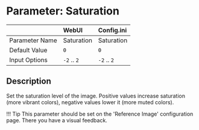 # Parameter: Saturation

|                   | WebUI               | Config.ini
|:---               |:---                 |:----
| Parameter Name    | Saturation          | Saturation
| Default Value     | `0`                 | `0`
| Input Options     | `-2` .. `2`         | `-2` .. `2`


## Description

Set the saturation level of the image. Positive values increase saturation 
(more vibrant colors), negative values lower it (more muted colors).


!!! Tip
    This parameter should be set on the 'Reference Image' configuration page.
    There you have a visual feedback.
